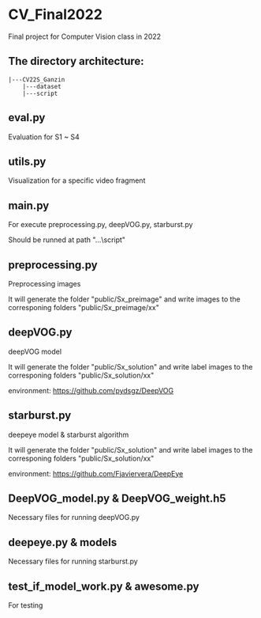 # CV_Final2022
Final project for Computer Vision class in 2022

## The directory architecture:

    |---CV22S_Ganzin
        |---dataset
        |---script 

## eval.py
Evaluation for S1 ~ S4

## utils.py
Visualization for a specific video fragment

## main.py
For execute preprocessing.py, deepVOG.py, starburst.py

Should be runned at path "...\script"

## preprocessing.py
Preprocessing images

It will generate the folder "public/Sx_preimage" and write images to the corresponing folders "public/Sx_preimage/xx"

## deepVOG.py
deepVOG model

It will generate the folder "public/Sx_solution" and write label images to the corresponing folders "public/Sx_solution/xx"

environment: https://github.com/pydsgz/DeepVOG

## starburst.py
deepeye model & starburst algorithm

It will generate the folder "public/Sx_solution" and write label images to the corresponing folders "public/Sx_solution/xx"

environment: https://github.com/Fjaviervera/DeepEye

## DeepVOG_model.py & DeepVOG_weight.h5
Necessary files for running deepVOG.py

## deepeye.py & models
Necessary files for running starburst.py

## test_if_model_work.py & awesome.py
For testing
